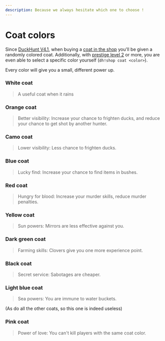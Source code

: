```yaml
---
description: Because we always hesitate which one to choose !
---
```


# Coat colors

Since [DuckHunt V4.1](../whats-new-in-duckhunt-v4.md), when buying a [coat in the shop](https://duckhunt.me/commands/shop/coat) you'll be given a randomly colored coat. Additionally, with [prestige level 2](levels-and-experience.md#prestige-levels) or more, you are even able to select a specific color yourself \(`dh!shop coat <color>`\).

Every color will give you a small, different power up. 

### White coat

> A useful coat when it rains

### Orange coat

> Better visibility: Increase your chance to frighten ducks, and reduce your chance to get shot by another hunter.

### Camo coat 

> Lower visibility: Less chance to frighten ducks.

### Blue coat

> Lucky find: Increase your chance to find items in bushes.

### Red coat

> Hungry for blood: Increase your murder skills, reduce murder penalties.

### Yellow coat

> Sun powers: Mirrors are less effective against you.

### Dark green coat

> Farming skills: Clovers give you one more experience point.

### Black coat

> Secret service: Sabotages are cheaper.

### Light blue coat

> Sea powers: You are immune to water buckets.

\(As do all the other coats, so this one is indeed useless\)

### Pink coat

> Power of love: You can't kill players with the same coat color.





